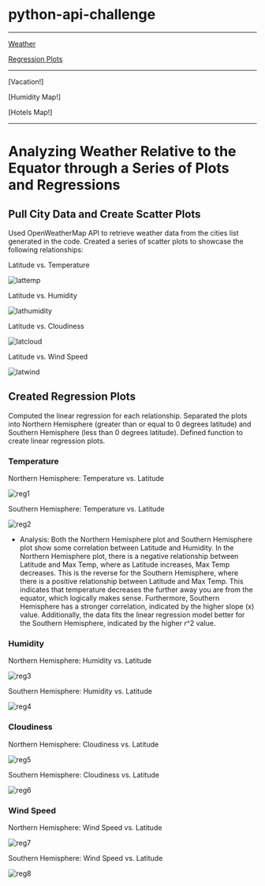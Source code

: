 # python-api-challenge
----------------------

[Weather](https://github.com/caitlin-hartley/python-api-challenge/blob/main/README.md#analyzing-weather-relative-to-the-equator-through-a-series-of-plots-and-regressions)

[Regression Plots](https://github.com/caitlin-hartley/python-api-challenge/blob/main/README.md#created-regression-plots)

----------------------

[Vacation!]

[Humidity Map!]

[Hotels Map!]

----------------------

# Analyzing Weather Relative to the Equator through a Series of Plots and Regressions

## Pull City Data and Create Scatter Plots

Used OpenWeatherMap API to retrieve weather data from the cities list generated in the code. Created a series of scatter plots to showcase the following relationships:

Latitude vs. Temperature

![lattemp](https://github.com/caitlin-hartley/python-api-challenge/blob/main/output_data/Fig1.png)

Latitude vs. Humidity

![lathumidity](https://github.com/caitlin-hartley/python-api-challenge/blob/main/output_data/Fig2.png)

Latitude vs. Cloudiness

![latcloud](https://github.com/caitlin-hartley/python-api-challenge/blob/main/output_data/Fig3.png)

Latitude vs. Wind Speed

![latwind](https://github.com/caitlin-hartley/python-api-challenge/blob/main/output_data/Fig4.png)


## Created Regression Plots

Computed the linear regression for each relationship. Separated the plots into Northern Hemisphere (greater than or equal to 0 degrees latitude) and Southern Hemisphere (less than 0 degrees latitude). Defined function to create linear regression plots.

### Temperature

Northern Hemisphere: Temperature vs. Latitude

![reg1](https://github.com/caitlin-hartley/python-api-challenge/blob/main/output_data/Fig5.png)

Southern Hemisphere: Temperature vs. Latitude

![reg2](https://github.com/caitlin-hartley/python-api-challenge/blob/main/output_data/Fig6.png)

- Analysis: Both the Northern Hemisphere plot and Southern Hemisphere plot show some correlation between Latitude and Humidity. In the Northern Hemisphere plot, there is a negative relationship between Latitude and Max Temp, where as Latitude increases, Max Temp decreases. This is the reverse for the Southern Hemisphere, where there is a positive relationship between Latitude and Max Temp. This indicates that temperature decreases the further away you are from the equator, which logically makes sense. Furthermore, Southern Hemisphere has a stronger correlation, indicated by the higher slope (x) value. Additionally, the data fits the linear regression model better for the Southern Hemisphere, indicated by the higher r^2 value.


### Humidity

Northern Hemisphere: Humidity vs. Latitude

![reg3](https://github.com/caitlin-hartley/python-api-challenge/blob/main/output_data/Fig7.png)

Southern Hemisphere: Humidity vs. Latitude

![reg4](https://github.com/caitlin-hartley/python-api-challenge/blob/main/output_data/Fig8.png)



### Cloudiness

Northern Hemisphere: Cloudiness vs. Latitude

![reg5](https://github.com/caitlin-hartley/python-api-challenge/blob/main/output_data/Fig9.png)

Southern Hemisphere: Cloudiness vs. Latitude

![reg6](https://github.com/caitlin-hartley/python-api-challenge/blob/main/output_data/Fig10.png)



### Wind Speed

Northern Hemisphere: Wind Speed vs. Latitude

![reg7](https://github.com/caitlin-hartley/python-api-challenge/blob/main/output_data/Fig11.png)

Southern Hemisphere: Wind Speed vs. Latitude

![reg8](https://github.com/caitlin-hartley/python-api-challenge/blob/main/output_data/Fig12.png)
